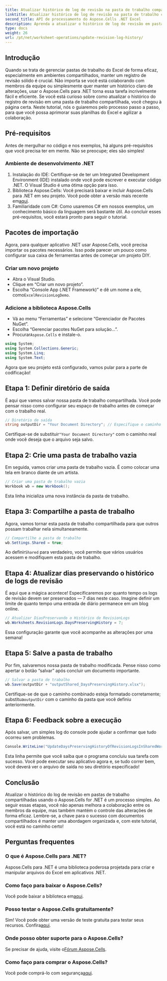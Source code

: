 ```yaml
---
title: Atualizar histórico de log de revisão na pasta de trabalho compartilhada
linktitle: Atualizar histórico de log de revisão na pasta de trabalho compartilhada
second_title: API de processamento do Aspose.Cells .NET Excel
description: Aprenda a atualizar o histórico de log de revisão em pastas de trabalho compartilhadas usando Aspose.Cells para .NET. Simplifique a colaboração e mantenha registros de documentos claros.
type: docs
weight: 26
url: /pt/net/worksheet-operations/update-revision-log-history/
---
```

## Introdução
Quando se trata de gerenciar pastas de trabalho do Excel de forma eficaz, especialmente em ambientes compartilhados, manter um registro de revisão sólido é crucial. Não importa se você está colaborando com membros da equipe ou simplesmente quer manter um histórico claro de alterações, usar o Aspose.Cells para .NET torna essa tarefa incrivelmente fácil e eficiente. Se você está curioso sobre como atualizar o histórico do registro de revisão em uma pasta de trabalho compartilhada, você chegou à página certa. Neste tutorial, nós o guiaremos pelo processo passo a passo, para que você possa aprimorar suas planilhas do Excel e agilizar a colaboração.
## Pré-requisitos
Antes de mergulhar no código e nos exemplos, há alguns pré-requisitos que você precisa ter em mente. Não se preocupe; eles são simples!
### Ambiente de desenvolvimento .NET
1. Instalação do IDE: Certifique-se de ter um Integrated Development Environment (IDE) instalado onde você pode escrever e executar código .NET. O Visual Studio é uma ótima opção para isso.
2.  Biblioteca Aspose.Cells: Você precisará baixar e incluir Aspose.Cells para .NET em seu projeto. Você pode obter a versão mais recente em[aqui](https://releases.aspose.com/cells/net/).
3. Familiaridade com C#: Como usaremos C# em nossos exemplos, um conhecimento básico da linguagem será bastante útil.
Ao concluir esses pré-requisitos, você estará pronto para seguir o tutorial.
## Pacotes de importação
Agora, para qualquer aplicativo .NET usar Aspose.Cells, você precisa importar os pacotes necessários. Isso pode parecer um pouco como configurar sua caixa de ferramentas antes de começar um projeto DIY.
### Criar um novo projeto
- Abra o Visual Studio.
- Clique em “Criar um novo projeto”.
-  Escolha “Console App (.NET Framework)” e dê um nome a ele, como`ExcelRevisionLogDemo`.
### Adicione a biblioteca Aspose.Cells
- Vá ao menu “Ferramentas” e selecione “Gerenciador de Pacotes NuGet”.
- Escolha “Gerenciar pacotes NuGet para solução...”.
-  Procurar`Aspose.Cells` e instale-o.
```csharp
using System;
using System.Collections.Generic;
using System.Linq;
using System.Text;
```
Agora que seu projeto está configurado, vamos pular para a parte de codificação!
## Etapa 1: Definir diretório de saída
É aqui que vamos salvar nossa pasta de trabalho compartilhada. Você pode pensar nisso como configurar seu espaço de trabalho antes de começar com o trabalho real.
```csharp
// Diretório de saída
string outputDir = "Your Document Directory"; // Especifique o caminho do seu diretório
```
 Certifique-se de substituir`"Your Document Directory"` com o caminho real onde você deseja que o arquivo seja salvo. 
## Etapa 2: Crie uma pasta de trabalho vazia
Em seguida, vamos criar uma pasta de trabalho vazia. É como colocar uma tela em branco diante de um artista.
```csharp
// Criar uma pasta de trabalho vazia
Workbook wb = new Workbook();
```
Esta linha inicializa uma nova instância da pasta de trabalho. 
## Etapa 3: Compartilhe a pasta de trabalho
Agora, vamos tornar esta pasta de trabalho compartilhada para que outros possam trabalhar nela simultaneamente. 
```csharp
// Compartilhe a pasta de trabalho
wb.Settings.Shared = true;
```
 Ao definir`Shared` para verdadeiro, você permite que vários usuários acessem e modifiquem esta pasta de trabalho.
## Etapa 4: Atualizar dias preservando o histórico de logs de revisão
É aqui que a mágica acontece! Especificaremos por quanto tempo os logs de revisão devem ser preservados — 7 dias neste caso. Imagine definir um limite de quanto tempo uma entrada de diário permanece em um blog online. 
```csharp
// Atualizar DiasPreservando o Histórico de RevisionLogs
wb.Worksheets.RevisionLogs.DaysPreservingHistory = 7;
```
Essa configuração garante que você acompanhe as alterações por uma semana!
## Etapa 5: Salve a pasta de trabalho
Por fim, salvaremos nossa pasta de trabalho modificada. Pense nisso como apertar o botão “salvar” após concluir um documento importante.
```csharp
// Salvar a pasta de trabalho
wb.Save(outputDir + "outputShared_DaysPreservingHistory.xlsx");
```
 Certifique-se de que o caminho combinado esteja formatado corretamente; substitua`outputDir` com o caminho da pasta que você definiu anteriormente.
## Etapa 6: Feedback sobre a execução
Após salvar, um simples log do console pode ajudar a confirmar que tudo ocorreu sem problemas. 
```csharp
Console.WriteLine("UpdateDaysPreservingHistoryOfRevisionLogsInSharedWorkbook executed successfully.");
```
Esta linha permite que você saiba que o programa concluiu sua tarefa com sucesso. Você pode executar seu aplicativo agora e, se tudo correr bem, você deverá ver o arquivo de saída no seu diretório especificado!
## Conclusão
Atualizar o histórico do log de revisão em pastas de trabalho compartilhadas usando o Aspose.Cells for .NET é um processo simples. Ao seguir essas etapas, você não apenas melhora a colaboração entre os membros da equipe, mas também mantém o controle das alterações de forma eficaz. Lembre-se, a chave para o sucesso com documentos compartilhados é manter uma abordagem organizada e, com este tutorial, você está no caminho certo!
## Perguntas frequentes
### O que é Aspose.Cells para .NET?
Aspose.Cells para .NET é uma biblioteca poderosa projetada para criar e manipular arquivos do Excel em aplicativos .NET.
### Como faço para baixar o Aspose.Cells?
 Você pode baixar a biblioteca em[aqui](https://releases.aspose.com/cells/net/).
### Posso testar o Aspose.Cells gratuitamente?
 Sim! Você pode obter uma versão de teste gratuita para testar seus recursos. Confira[aqui](https://releases.aspose.com/).
### Onde posso obter suporte para o Aspose.Cells?
 Se precisar de ajuda, visite o[Fórum Aspose.Cells](https://forum.aspose.com/c/cells/9).
### Como faço para comprar o Aspose.Cells?
 Você pode comprá-lo com segurança[aqui](https://purchase.aspose.com/buy).
